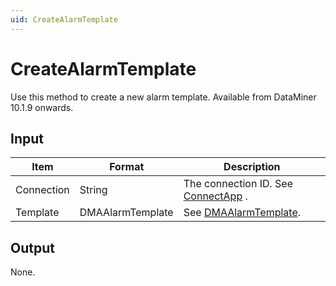 ```yaml
---
uid: CreateAlarmTemplate
---
```


# CreateAlarmTemplate

Use this method to create a new alarm template. Available from DataMiner 10.1.9 onwards.

## Input

| Item       | Format           | Description                                                           |
|------------|------------------|-----------------------------------------------------------------------|
| Connection | String           | The connection ID. See [ConnectApp](xref:ConnectApp) .                  |
| Template   | DMAAlarmTemplate | See [DMAAlarmTemplate](xref:DMAAlarmTemplate). |

## Output

None.

